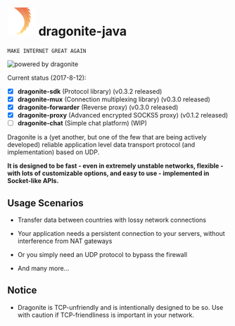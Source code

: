 # ![logo](/assets/Dragonite-64.png) dragonite-java

    MAKE INTERNET GREAT AGAIN

![powered by dragonite](https://img.shields.io/badge/powered%20by-dragonite-yellow.svg)

Current status (2017-8-12):
- [x] **dragonite-sdk** (Protocol library) (v0.3.2 released)
- [x] **dragonite-mux** (Connection multiplexing library) (v0.3.0 released)
- [x] **dragonite-forwarder** (Reverse proxy) (v0.3.0 released)
- [x] **dragonite-proxy** (Advanced encrypted SOCKS5 proxy) (v0.1.2 released)
- [ ] **dragonite-chat** (Simple chat platform) (WIP)

Dragonite is a (yet another, but one of the few that are being actively developed) reliable application level data transport protocol (and implementation) based on UDP.

**It is designed to be fast - even in extremely unstable networks, flexible - with lots of customizable options, and easy to use - implemented in Socket-like APIs.**

## Usage Scenarios

- Transfer data between countries with lossy network connections

- Your application needs a persistent connection to your servers, without interference from NAT gateways

- Or you simply need an UDP protocol to bypass the firewall

- And many more...

## Notice

- Dragonite is TCP-unfriendly and is intentionally designed to be so. Use with caution if TCP-friendliness is important in your network.
